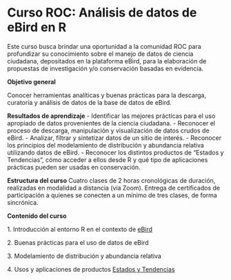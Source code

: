 # Curso ROC: Análisis de datos de eBird en R

Este curso busca brindar una oportunidad a la comunidad ROC para profundizar su conocimiento sobre el manejo de datos de ciencia ciudadana, depositados en la plataforma eBird, para la elaboración de propuestas de investigación y/o conservación basadas en evidencia.

**Objetivo general**

Conocer herramientas analíticas y buenas prácticas para la descarga, curatoría y análisis de datos de la base de datos de eBird.

**Resultados de aprendizaje** - Identificar las mejores prácticas para el uso apropiado de datos provenientes de la ciencia ciudadana. - Reconocer el proceso de descarga, manipulación y visualización de datos crudos de eBird. - Analizar, filtrar y sintetizar datos de un sitio de interés. - Reconocer los principios del modelamiento de distribución y abundancia relativa utilizando datos de eBird. - Reconocer los distintos productos de “Estados y Tendencias”, cómo acceder a ellos desde R y qué tipo de aplicaciones prácticas pueden ser usadas en conservación.

**Estructura del curso** Cuatro clases de 2 horas cronológicas de duración, realizadas en modalidad a distancia (vía Zoom). Entrega de certificados de participación a quienes se conecten a un mínimo de tres clases, de forma sincrónica.

**Contenido del curso**

1\. Introducción al entorno R en el contexto de [eBird](https://ebird.org/home)

2\. Buenas prácticas para el uso de datos de eBird

3\. Modelamiento de distribución y abundancia relativa

4\. Usos y aplicaciones de productos [Estados y Tendencias](https://science.ebird.org/en/status-and-trends)
